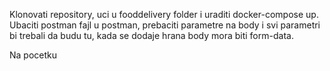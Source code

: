 
Klonovati repository, uci u fooddelivery folder i uraditi docker-compose up.
Ubaciti postman fajl u postman, prebaciti parametre na body i svi parametri bi trebali da budu tu, kada se dodaje hrana body mora biti form-data.

Na pocetku 
